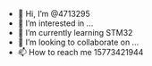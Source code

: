 - 👋 Hi, I’m @4713295
- 👀 I’m interested in ...
- 🌱 I’m currently learning STM32
- 💞️ I’m looking to collaborate on ...
- 📫 How to reach me 15773421944

<!---
4713295/4713295 is a ✨ special ✨ repository because its `README.md` (this file) appears on your GitHub profile.
You can click the Preview link to take a look at your changes.
--->
